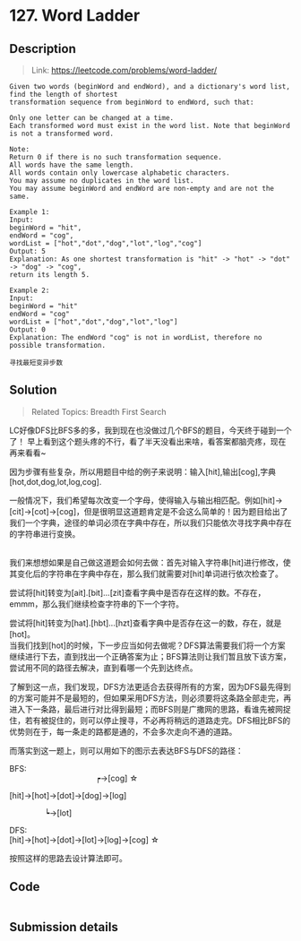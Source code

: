 # 127. Word Ladder

## Description
> Link: https://leetcode.com/problems/word-ladder/

```
Given two words (beginWord and endWord), and a dictionary's word list, find the length of shortest 
transformation sequence from beginWord to endWord, such that:

Only one letter can be changed at a time.
Each transformed word must exist in the word list. Note that beginWord is not a transformed word.

Note:
Return 0 if there is no such transformation sequence.
All words have the same length.
All words contain only lowercase alphabetic characters.
You may assume no duplicates in the word list.
You may assume beginWord and endWord are non-empty and are not the same.

Example 1:
Input:
beginWord = "hit",
endWord = "cog",
wordList = ["hot","dot","dog","lot","log","cog"]
Output: 5
Explanation: As one shortest transformation is "hit" -> "hot" -> "dot" -> "dog" -> "cog",
return its length 5.

Example 2:
Input:
beginWord = "hit"
endWord = "cog"
wordList = ["hot","dot","dog","lot","log"]
Output: 0
Explanation: The endWord "cog" is not in wordList, therefore no possible transformation.

寻找最短变异步数

```


## Solution

> Related Topics: Breadth First Search

LC好像DFS比BFS多的多，我到现在也没做过几个BFS的题目，今天终于碰到一个了！
早上看到这个题头疼的不行，看了半天没看出来啥，看答案都脑壳疼，现在再来看看~



因为步骤有些复杂，所以用题目中给的例子来说明：输入[hit],输出[cog],字典[hot,dot,dog,lot,log,cog].<br>

一般情况下，我们希望每次改变一个字母，使得输入与输出相匹配。例如[hit]->[cit]->[cot]->[cog]，但是很明显这道题肯定是不会这么简单的！因为题目给出了我们一个字典，途径的单词必须在字典中存在，所以我们只能依次寻找字典中存在的字符串进行变换。<br><br>

我们来想想如果是自己做这道题会如何去做：首先对输入字符串[hit]进行修改，使其变化后的字符串在字典中存在，那么我们就需要对[hit]单词进行依次检查了。<br>

尝试将[hit]转变为[ait].[bit]...[zit]查看字典中是否存在这样的数。不存在，emmm，那么我们继续检查字符串的下一个字符。<br>

尝试将[hit]转变为[hat].[hbt]...[hzt]查看字典中是否存在这一的数，存在，就是[hot]。<br>
当我们找到[hot]的时候，下一步应当如何去做呢？DFS算法需要我们将一个方案继续进行下去，直到找出一个正确答案为止；BFS算法则让我们暂且放下该方案，尝试用不同的路径去解决，直到看哪一个先到达终点。<br>

了解到这一点，我们发现，DFS方法更适合去获得所有的方案，因为DFS最先得到的方案可能并不是最短的，但如果采用DFS方法，则必须要将这条路全部走完，再进入下一条路，最后进行对比得到最短；而BFS则是广撒网的思路，看谁先被网捉住，若有被捉住的，则可以停止搜寻，不必再将稍远的道路走完。DFS相比BFS的优势则在于，每一条走的路都是通的，不会多次走向不通的道路。<br>

而落实到这一题上，则可以用如下的图示去表达BFS与DFS的路径：<br>
 
BFS: <br>
&emsp;&emsp;&emsp;&emsp;&emsp;&emsp;&emsp;&emsp;&emsp;&emsp;&emsp;┍->[cog] ☆          

[hit]->[hot]->[dot]->[dog]->[log]     <br>

&emsp;&emsp;&emsp;&emsp;&ensp;┕->[lot] <br>
 
DFS: <br>
[hit]->[hot]->[dot]->[lot]->[log]->[cog] ☆ <br>

按照这样的思路去设计算法即可。




## Code

```java

```

## Submission details
